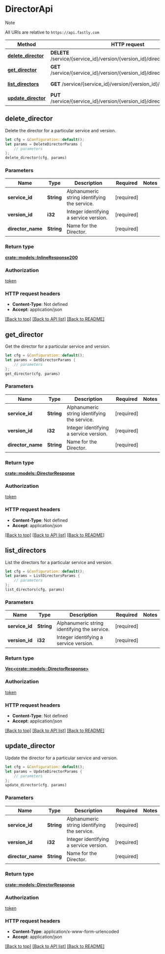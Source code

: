 # DirectorApi

> [!NOTE]
> All URIs are relative to `https://api.fastly.com`

Method | HTTP request | Description
------ | ------------ | -----------
[**delete_director**](DirectorApi.md#delete_director) | **DELETE** /service/{service_id}/version/{version_id}/director/{director_name} | Delete a director
[**get_director**](DirectorApi.md#get_director) | **GET** /service/{service_id}/version/{version_id}/director/{director_name} | Get a director
[**list_directors**](DirectorApi.md#list_directors) | **GET** /service/{service_id}/version/{version_id}/director | List directors
[**update_director**](DirectorApi.md#update_director) | **PUT** /service/{service_id}/version/{version_id}/director/{director_name} | Update a director



## delete_director

Delete the director for a particular service and version.

```rust
let cfg = &Configuration::default();
let params = DeleteDirectorParams {
    // parameters
};
delete_director(cfg, params)
```

### Parameters


Name | Type | Description  | Required | Notes
------------- | ------------- | ------------- | ------------- | -------------
**service_id** | **String** | Alphanumeric string identifying the service. | [required] |
**version_id** | **i32** | Integer identifying a service version. | [required] |
**director_name** | **String** | Name for the Director. | [required] |

### Return type

[**crate::models::InlineResponse200**](InlineResponse200.md)

### Authorization

[token](../README.md#token)

### HTTP request headers

- **Content-Type**: Not defined
- **Accept**: application/json

[[Back to top]](#) [[Back to API list]](../README.md#documentation-for-api-endpoints) [[Back to README]](../README.md)


## get_director

Get the director for a particular service and version.

```rust
let cfg = &Configuration::default();
let params = GetDirectorParams {
    // parameters
};
get_director(cfg, params)
```

### Parameters


Name | Type | Description  | Required | Notes
------------- | ------------- | ------------- | ------------- | -------------
**service_id** | **String** | Alphanumeric string identifying the service. | [required] |
**version_id** | **i32** | Integer identifying a service version. | [required] |
**director_name** | **String** | Name for the Director. | [required] |

### Return type

[**crate::models::DirectorResponse**](DirectorResponse.md)

### Authorization

[token](../README.md#token)

### HTTP request headers

- **Content-Type**: Not defined
- **Accept**: application/json

[[Back to top]](#) [[Back to API list]](../README.md#documentation-for-api-endpoints) [[Back to README]](../README.md)


## list_directors

List the directors for a particular service and version.

```rust
let cfg = &Configuration::default();
let params = ListDirectorsParams {
    // parameters
};
list_directors(cfg, params)
```

### Parameters


Name | Type | Description  | Required | Notes
------------- | ------------- | ------------- | ------------- | -------------
**service_id** | **String** | Alphanumeric string identifying the service. | [required] |
**version_id** | **i32** | Integer identifying a service version. | [required] |

### Return type

[**Vec&lt;crate::models::DirectorResponse&gt;**](DirectorResponse.md)

### Authorization

[token](../README.md#token)

### HTTP request headers

- **Content-Type**: Not defined
- **Accept**: application/json

[[Back to top]](#) [[Back to API list]](../README.md#documentation-for-api-endpoints) [[Back to README]](../README.md)


## update_director

Update the director for a particular service and version.

```rust
let cfg = &Configuration::default();
let params = UpdateDirectorParams {
    // parameters
};
update_director(cfg, params)
```

### Parameters


Name | Type | Description  | Required | Notes
------------- | ------------- | ------------- | ------------- | -------------
**service_id** | **String** | Alphanumeric string identifying the service. | [required] |
**version_id** | **i32** | Integer identifying a service version. | [required] |
**director_name** | **String** | Name for the Director. | [required] |

### Return type

[**crate::models::DirectorResponse**](DirectorResponse.md)

### Authorization

[token](../README.md#token)

### HTTP request headers

- **Content-Type**: application/x-www-form-urlencoded
- **Accept**: application/json

[[Back to top]](#) [[Back to API list]](../README.md#documentation-for-api-endpoints) [[Back to README]](../README.md)

